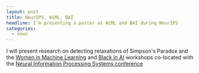 ```yaml
---
layout: post
title: NeurIPS, WiML, BAI
headline: I'm presenting a poster at WiML and BAI during NeurIPS
categories:
  - news
---
```


I will present research on detecting relaxations of Simpson's Paradox and the [Women in Machine Learning](https://wimlworkshop.org) and [Black in AI](https://blackinai.github.io/) workshops co-located with the [Neural Information Processing Systems conference](nips.cc)
